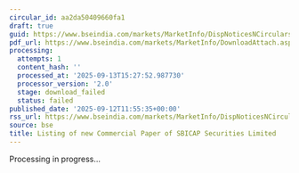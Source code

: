 ```yaml
---
circular_id: aa2da50409660fa1
draft: true
guid: https://www.bseindia.com/markets/MarketInfo/DispNoticesNCirculars.aspx?Noticeid={863302CF-9C27-4A75-BBF4-C5F754716AD6}&noticeno=20250912-67&dt=09/12/2025&icount=67&totcount=103&flag=0
pdf_url: https://www.bseindia.com/markets/MarketInfo/DownloadAttach.aspx?id=20250912-67&attachedId=
processing:
  attempts: 1
  content_hash: ''
  processed_at: '2025-09-13T15:27:52.987730'
  processor_version: '2.0'
  stage: download_failed
  status: failed
published_date: '2025-09-12T11:55:35+00:00'
rss_url: https://www.bseindia.com/markets/MarketInfo/DispNoticesNCirculars.aspx?Noticeid={863302CF-9C27-4A75-BBF4-C5F754716AD6}&noticeno=20250912-67&dt=09/12/2025&icount=67&totcount=103&flag=0
source: bse
title: Listing of new Commercial Paper of SBICAP Securities Limited
---
```


Processing in progress...